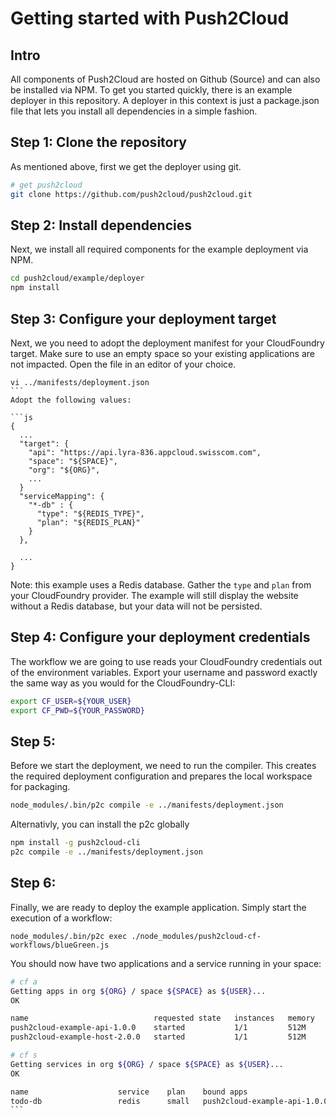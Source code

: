 # Getting started with Push2Cloud

## Intro
All components of Push2Cloud are hosted on Github (Source) and can also be installed via NPM. To get you started quickly, there is an example deployer in this repository. A deployer in this context is just a package.json file that lets you install all dependencies in a simple fashion.

## Step 1: Clone the repository
As mentioned above, first we get the deployer using git.
```bash
# get push2cloud
git clone https://github.com/push2cloud/push2cloud.git
```

## Step 2: Install dependencies
Next, we install all required components for the example deployment via NPM.
```bash
cd push2cloud/example/deployer
npm install
```

## Step 3: Configure your deployment target
Next, we you need to adopt the deployment manifest for your CloudFoundry target. Make sure to use an empty space so your existing applications are not impacted. Open the file in an editor of your choice.
``` 
vi ../manifests/deployment.json
``` 
Adopt the following values:

```js
{
  ...
  "target": {
    "api": "https://api.lyra-836.appcloud.swisscom.com",
    "space": "${SPACE}",
    "org": "${ORG}",
    ...
  }
  "serviceMapping": {
    "*-db" : {
      "type": "${REDIS_TYPE}",
      "plan": "${REDIS_PLAN}"
    }
  },

  ...
}
```
Note: this example uses a Redis database. Gather the `type` and `plan` from your CloudFoundry provider. The example will still display the website without a Redis database, but your data will not be persisted.

## Step 4: Configure your deployment credentials
The workflow we are going to use reads your CloudFoundry credentials out of the environment variables. Export your username and password exactly the same way as you would for the CloudFoundry-CLI:

```bash
export CF_USER=${YOUR_USER}
export CF_PWD=${YOUR_PASSWORD}
```
## Step 5:
Before we start the deployment, we need to run the compiler. This creates the required deployment configuration and prepares the local workspace for packaging.

```bash
node_modules/.bin/p2c compile -e ../manifests/deployment.json
```

Alternativly, you can install the p2c globally
```bash
npm install -g push2cloud-cli
p2c compile -e ../manifests/deployment.json
```

## Step 6:
Finally, we are ready to deploy the example application. Simply start the execution of a workflow:

```
node_modules/.bin/p2c exec ./node_modules/push2cloud-cf-workflows/blueGreen.js
```

You should now have two applications and a service running in your space:

```bash
# cf a
Getting apps in org ${ORG} / space ${SPACE} as ${USER}...
OK

name                            requested state   instances   memory   disk   urls
push2cloud-example-api-1.0.0    started           1/1         512M     512M   push2cloud-example-api-${SPACE}.${DOMAIN}
push2cloud-example-host-2.0.0   started           1/1         512M     1G     push2cloud-example-host-${SPACE}.${DOMAIN}

# cf s
Getting services in org ${ORG} / space ${SPACE} as ${USER}...
OK

name                    service    plan    bound apps                     last operation
todo-db                 redis      small   push2cloud-example-api-1.0.0   create succeeded
``` 

